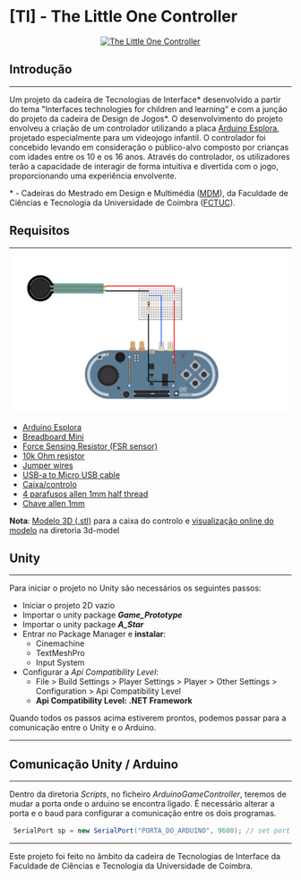 # [TI] - The Little One Controller

<div align="center">
  <a href="https://youtube.com/shorts/4bLhB_w3Ywo?feature=share" target="_blank">
    <img src="media/the_lttl_one.gif" alt="The Little One Controller" height="200" />
  </a>
</div>

## Introdução
---
Um projeto da cadeira de Tecnologias de Interface* desenvolvido a partir do tema "Interfaces technologies for children and learning" e com a junção do projeto da cadeira de Design de Jogos*. O desenvolvimento do projeto envolveu a criação de um controlador utilizando a placa [Arduino Esplora](https://docs.arduino.cc/retired/boards/arduino-esplora), projetado especialmente para um videojogo infantil. O controlador foi concebido levando em consideração o público-alvo composto por crianças com idades entre os 10 e os 16 anos. Através do controlador, os utilizadores terão a capacidade de interagir de forma intuitiva e divertida com o jogo, proporcionando uma experiência envolvente.

\* - Cadeiras do Mestrado em Design e Multimédia ([MDM](https://www.dei.uc.pt/mdm/)), da Faculdade de Ciências e Tecnologia da Universidade de Coimbra ([FCTUC](https://www.uc.pt/fctuc/)).

## Requisitos
---
<div align="center">
    <img src="media/Esplora_FSR_Circuit.png" alt="Arduino_Esplora_Circuit" height="280" />
</div>

  * [Arduino Esplora](https://docs.arduino.cc/retired/boards/arduino-esplora)
  * [Breadboard Mini](https://www.amazon.com/mini-breadboard/s?k=mini+breadboard)
  * [Force Sensing Resistor (FSR sensor)](https://www.interlinkelectronics.com/force-sensing-resistor)
  * [10k Ohm resistor](https://www.amazon.com/10k-ohm-resistor/s?k=10k+ohm+resistor)
  * [Jumper wires](https://www.amazon.com/s?k=jumper+wires&sprefix=jumper%2Caps%2C183&ref=nb_sb_ss_ts-doa-p_1_6)
  * [USB-a to Micro USB cable](https://www.amazon.com/s?k=usb-a+to+micro+usb+cable&crid=1E7BGJ2U86M4I&sprefix=usb-a+to+micro+usb+cable%2Caps%2C364&ref=nb_sb_noss_1)
  * [Caixa/controlo](media/Blender_Prototype.png)
  * [4 parafusos allen 1mm half thread](https://l1nk.dev/IaiaX)
  * [Chave allen 1mm](https://www.amazon.com/1mm-allen-key/s?k=1mm+allen+key)

  **Nota**: [Modelo 3D (.stl)](3d_model/SolidWorks_Prototype_1.2.STL) para a caixa do controlo e [visualização online do modelo](https://cad.onshape.com/documents/36c6d5a5140d60a3c5676978/w/fa827a56d7e2ac818d680493/e/13c9c3b3afb0392e5b8b25fd?renderMode=0&uiState=647612a4b04a9a3714ebb083) na diretoria 3d-model
  
## Unity

---

Para iniciar o projeto no Unity são necessários os seguintes passos:

- Iniciar o projeto 2D vazio
- Importar o unity package **_Game_Prototype_**
- Importar o unity package **_A_Star_**
- Entrar no Package Manager e **instalar**:
  - Cinemachine
  - TextMeshPro
  - Input System
- Configurar a _Api Compatibility Level_:
  - File > Build Settings > Player Settings > Player > Other Settings > Configuration > Api Compatibility Level
  - **Api Compatibility Level: .NET Framework**

Quando todos os passos acima estiverem prontos, podemos passar para a comunicação entre o Unity e o Arduino.

---

## Comunicação Unity / Arduino

---

Dentro da diretoria _Scripts_, no ficheiro _ArduinoGameController_, teremos de mudar a porta onde o arduino se encontra ligado. É necessário alterar a porta e o baud para configurar a comunicação entre os dois programas.

```cs
 SerialPort sp = new SerialPort("PORTA_DO_ARDUINO", 9600); // set port of your arduino connected to computer (porta, baud)

```

---
Este projeto foi feito no âmbito da cadeira de Tecnologias de Interface da Faculdade de Ciências e Tecnologia da Universidade de Coimbra.
